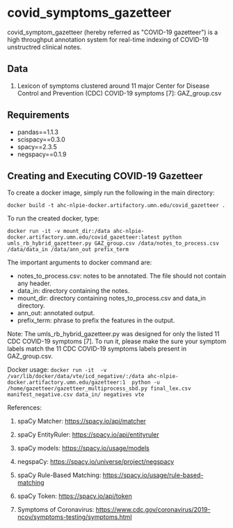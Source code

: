 # covid_symptoms_gazetteer

covid_symptom_gazetteer (hereby referred as "COVID-19 gazetteer") is a high throughput annotation system for real-time indexing of COVID-19 unstructred clinical notes. 

## Data

1. Lexicon of symptoms clustered around 11 major Center for Disease Control and Prevention (CDC) COVID-19 symptoms [7]: GAZ_group.csv

## Requirements

- pandas==1.1.3
- scispacy==0.3.0
- spacy==2.3.5
- negspacy==0.1.9

## Creating and Executing COVID-19 Gazetteer

To create a docker image, simply run the following in the main directory:

```docker build -t ahc-nlpie-docker.artifactory.umn.edu/covid_gazetteer .```

To run the created docker, type:

```docker run -it -v mount_dir:/data ahc-nlpie-docker.artifactory.umn.edu/covid_gazetteer:latest python umls_rb_hybrid_gazetteer.py GAZ_group.csv /data/notes_to_process.csv /data/data_in /data/ann_out prefix_term```

The important arguments to docker command are:

   - notes_to_process.csv: notes to be annotated. The file should not contain any header.
   - data_in: directory containing the notes.
   - mount_dir: directory containing notes_to_process.csv and data_in directory.
   - ann_out: annotated output.
   - prefix_term: phrase to prefix the features in the output.

Note: The umls_rb_hybrid_gazetteer.py was designed for only the listed 11 CDC COVID-19 symptoms [7]. To run it, please make the sure your symptom labels match the 11 CDC COVID-19 symptoms labels present in GAZ_group.csv.

Docker usage:
`docker run -it  -v /var/lib/docker/data/vte/icd_negative/:/data ahc-nlpie-docker.artifactory.umn.edu/gazetteer:1  python -u  /home/gazetteer/gazetteer_multiprocess_sbd.py final_lex.csv manifest_negative.csv data_in/ negatives vte`

References:

1. spaCy Matcher: https://spacy.io/api/matcher

2. spaCy EntityRuler: https://spacy.io/api/entityruler

3. spaCy models: https://spacy.io/usage/models

4. negspaCy: https://spacy.io/universe/project/negspacy

5. spaCy Rule-Based Matching: https://spacy.io/usage/rule-based-matching

6. spaCy Token: https://spacy.io/api/token

7. Symptoms of Coronavirus: https://www.cdc.gov/coronavirus/2019-ncov/symptoms-testing/symptoms.html
